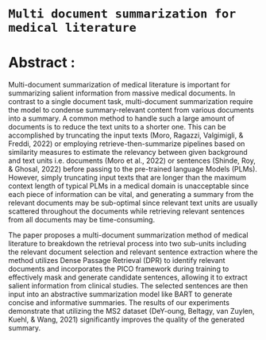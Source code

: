 # `Multi document summarization for medical literature`


# Abstract :
Multi-document summarization of medical literature is important for summarizing salient information from massive medical documents. In contrast to a single document task, multi-document summarization require the model to condense summary-relevant content from various documents into a summary. A common method to handle such a large amount of documents is to reduce the text units to a shorter one. This can be accomplished by truncating the input texts (Moro, Ragazzi, Valgimigli, & Freddi, 2022) or employing retrieve-then-summarize pipelines based on similarity measures to estimate the relevancy between given background and text units i.e. documents (Moro et al., 2022) or sentences (Shinde, Roy, & Ghosal, 2022) before passing to the pre-trained language Models (PLMs). However, simply truncating input texts that are longer than the maximum context length of typical PLMs in a medical domain is unacceptable since each
piece of information can be vital, and generating a summary from the relevant documents may be sub-optimal since relevant text units are usually scattered throughout the documents while retrieving relevant sentences from all documents may be time-consuming.

The paper proposes a multi-document summarization method of medical literature to breakdown the retrieval process into two sub-units including the relevant document selection and relevant sentence extraction where the method utilizes Dense Passage Retrieval (DPR) to identify relevant documents and incorporates the PICO framework during training to effectively mask and generate candidate sentences, allowing it to extract salient information from clinical studies. The selected sentences are then input into an abstractive summarization model like BART to generate concise and informative summaries. The results of our experiments demonstrate that utilizing the MS2 dataset (DeY-oung, Beltagy, van Zuylen, Kuehl, & Wang, 2021) significantly improves the quality of the generated summary.
 
